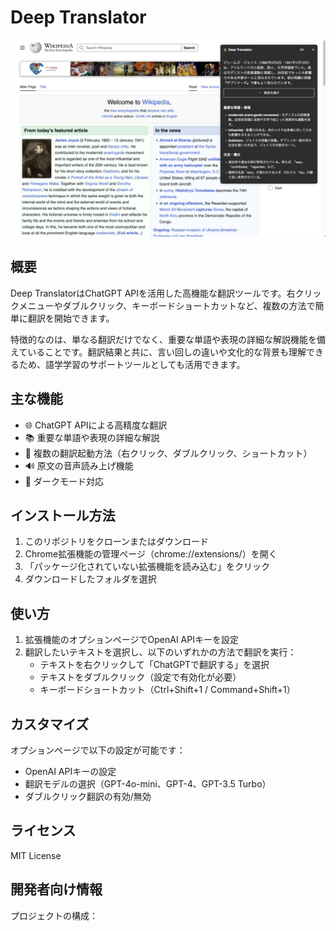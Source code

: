 # Deep Translator

![screenshot](screenshot/main.png)

## 概要

Deep TranslatorはChatGPT APIを活用した高機能な翻訳ツールです。右クリックメニューやダブルクリック、キーボードショートカットなど、複数の方法で簡単に翻訳を開始できます。

特徴的なのは、単なる翻訳だけでなく、重要な単語や表現の詳細な解説機能を備えていることです。翻訳結果と共に、言い回しの違いや文化的な背景も理解できるため、語学学習のサポートツールとしても活用できます。

## 主な機能

- 🌐 ChatGPT APIによる高精度な翻訳
- 📚 重要な単語や表現の詳細な解説
- 🎯 複数の翻訳起動方法（右クリック、ダブルクリック、ショートカット）
- 🔊 原文の音声読み上げ機能
- 🌙 ダークモード対応

## インストール方法

1. このリポジトリをクローンまたはダウンロード
2. Chrome拡張機能の管理ページ（chrome://extensions/）を開く
3. 「パッケージ化されていない拡張機能を読み込む」をクリック
4. ダウンロードしたフォルダを選択

## 使い方

1. 拡張機能のオプションページでOpenAI APIキーを設定
2. 翻訳したいテキストを選択し、以下のいずれかの方法で翻訳を実行：
   - テキストを右クリックして「ChatGPTで翻訳する」を選択
   - テキストをダブルクリック（設定で有効化が必要）
   - キーボードショートカット（Ctrl+Shift+1 / Command+Shift+1）

## カスタマイズ

オプションページで以下の設定が可能です：
- OpenAI APIキーの設定
- 翻訳モデルの選択（GPT-4o-mini、GPT-4、GPT-3.5 Turbo）
- ダブルクリック翻訳の有効/無効

## ライセンス

MIT License

## 開発者向け情報

プロジェクトの構成：



